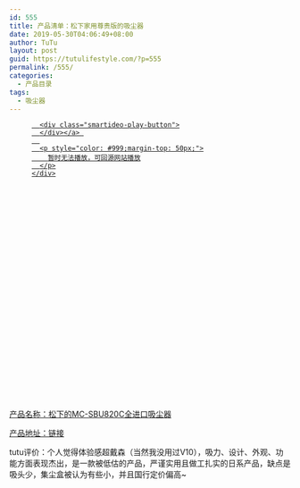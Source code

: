 ```yaml
---
id: 555
title: 产品清单：松下家用尊贵版的吸尘器
date: 2019-05-30T04:06:49+08:00
author: TuTu
layout: post
guid: https://tutulifestyle.com/?p=555
permalink: /555/
categories:
  - 产品目录
tags:
  - 吸尘器
---
```

<figure class="wp-block-embed">

<div class="wp-block-embed__wrapper">
</div></figure> <figure class="wp-block-embed">

<div class="wp-block-embed__wrapper">
  <div class="smartideo">
    <div class="player" style="width: 100%;height: 500px;">
      <a href="https://www.bilibili.com/video/av50633176" target="_blank" class="smartideo-play-link">
      
      <div class="smartideo-play-button">
      </div></a> 
      
      <p style="color: #999;margin-top: 50px;">
        暂时无法播放，可回源网站播放
      </p>
    </div>
  </div>
</div></figure> 

产品名称：松下的MC-SBU820C全进口吸尘器

产品地址：[链接](https://union-click.jd.com/jdc?e=&p=AyIGZRtYEQESBlASXRAyEgZUGloWARcOXR1SJUZNXwtEa0xHV0YXEEULWldTCQQHCllHGAdFBwtEQkQBBRxNVlQYBUkeTVxNCRNLGEF6RwtVGloUAxEEUBJTEwsiWCIBIRZWG2E1ZzlKB2FkCFMNd1pbd1kXaxQyEgZUG18dCxQGVytrFQUiRTvM95rXm72BhNzDp5bT9JKPlKvGr8wrWiUCFgNdG1wQBhsAUhJaJQUSDmVeH1BGT18CTxlQSk9TZStrFjIiN1UrWCVAfFAHE19GBBsOVBkOHQcSBlYSCREAFFJdTAgSAUUAB0xeJQATBlES&t=W1dCFFlQCxxKQgFHREkdSVJKSQVJHFRXFk9FUlpGQUpLCVBaTFhbXQtWVmpSWRtaFAMTBFYeUh0EGw%3D%3D)

tutu评价：个人觉得体验感超戴森（当然我没用过V10），吸力、设计、外观、功能方面表现杰出，是一款被低估的产品，严谨实用且做工扎实的日系产品，缺点是吸头少，集尘盒被认为有些小，并且国行定价偏高~